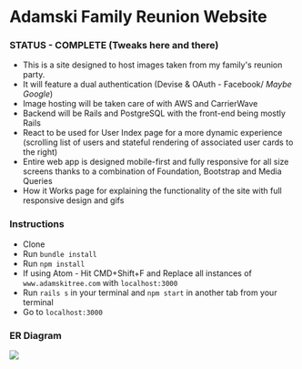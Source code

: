 # Adamski Family Reunion Website

### STATUS - COMPLETE (Tweaks here and there)

* This is a site designed to host images taken from my family's reunion party.
* It will feature a dual authentication (Devise & OAuth - Facebook/ *Maybe Google*)
* Image hosting will be taken care of with AWS and CarrierWave
* Backend will be Rails and PostgreSQL with the front-end being mostly Rails
* React to be used for User Index page for a more dynamic experience (scrolling list of users and stateful rendering of associated user cards to the right)
* Entire web app is designed mobile-first and fully responsive for all size screens thanks to a combination of Foundation, Bootstrap and Media Queries
* How it Works page for explaining the functionality of the site with full responsive design and gifs

### Instructions

* Clone
* Run `bundle install`
* Run `npm install`
* If using Atom - Hit CMD+Shift+F and Replace all instances of `www.adamskitree.com` with `localhost:3000`
* Run `rails s` in your terminal and `npm start` in another tab from your terminal
* Go to `localhost:3000`

### ER Diagram

![](http://i.imgur.com/kO43lM8.png)

